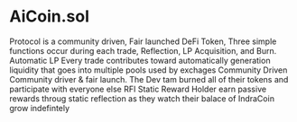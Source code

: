 # AiCoin.sol
Protocol is a community driven, Fair launched DeFi Token, Three simple functions occur during each trade, Reflection, LP Acquisition, and Burn.  Automatic LP Every trade contributes toward automatically generation liquidity that goes into multiple pools used by exchages  Community Driven Community driver &amp; fair launch. The Dev tam burned all of their tokens and participate with everyone else  RFI Static Reward Holder earn passive rewards throug static reflection as they watch their balace of IndraCoin grow indefintely
